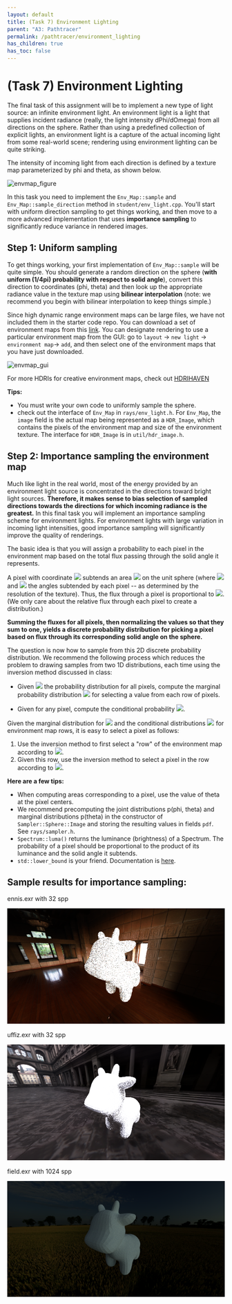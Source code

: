 ```yaml
---
layout: default
title: (Task 7) Environment Lighting
parent: "A3: Pathtracer"
permalink: /pathtracer/environment_lighting
has_children: true
has_toc: false
---
```


# (Task 7) Environment Lighting

The final task of this assignment will be to implement a new type of light source: an infinite environment light. An environment light is a light that supplies incident radiance (really, the light intensity dPhi/dOmega) from all directions on the sphere. Rather than using a predefined collection of explicit lights, an environment light is a capture of the actual incoming light from some real-world scene; rendering using environment lighting can be quite striking.

The intensity of incoming light from each direction is defined by a texture map parameterized by phi and theta, as shown below.

![envmap_figure](envmap_figure.jpg)

In this task you need to implement the `Env_Map::sample` and `Env_Map::sample_direction` method in `student/env_light.cpp`. You'll start with uniform direction sampling to get things working, and then move to a more advanced implementation that uses **importance sampling** to significantly reduce variance in rendered images.

## Step 1: Uniform sampling
To get things working, your first implementation of `Env_Map::sample` will be quite simple. You should generate a random direction on the sphere (**with uniform (1/4pi) probability with respect to solid angle**), convert this direction to coordinates (phi, theta) and then look up the appropriate radiance value in the texture map using **bilinear interpolation** (note: we recommend you begin with bilinear interpolation to keep things simple.)


Since high dynamic range environment maps can be large files, we have not included them in the starter code repo. You can download a set of environment maps from this [link](http://15462.courses.cs.cmu.edu/fall2015content/misc/asst3_images/asst3_exr_archive.zip). You can designate rendering to use a particular environment map from the GUI: go to `layout` -> `new light` -> `environment map`-> `add`, and then select one of the environment maps that you have just downloaded.

![envmap_gui](envmap_gui.png)

For more HDRIs for creative environment maps, check out [HDRIHAVEN](https://hdrihaven.com/)


**Tips:**

* You must write your own code to uniformly sample the sphere.
* check out the interface of `Env_Map` in `rays/env_light.h`. For `Env_Map`, the `image` field is the actual map being represented as a `HDR_Image`, which contains the pixels of the environment map and size of the environment texture. The interface for `HDR_Image` is in `util/hdr_image.h`.


## Step 2: Importance sampling the environment map

Much like light in the real world, most of the energy provided by an environment light source is concentrated in the directions toward bright light sources. **Therefore, it makes sense to bias selection of sampled directions towards the directions for which incoming radiance is the greatest.** In this final task you will implement an importance sampling scheme for environment lights. For environment lights with large variation in incoming light intensities, good importance sampling will significantly improve the quality of renderings.

The basic idea is that you will assign a probability to each pixel in the environment map based on the total flux passing through the solid angle it represents.

A pixel with coordinate <img src="environment_eq1.png" width ="45"> subtends an area <img src="environment_eq2.png" width = "80"> on the unit sphere (where <img src="environment_eq3.png" width = "20"> and <img src="environment_eq4.png" width = "20"> the angles subtended by each pixel -- as determined by the resolution of the texture). Thus, the flux through a pixel is proportional to <img src="environment_eq5.png" width = "45">. (We only care about the relative flux through each pixel to create a distribution.)

**Summing the fluxes for all pixels, then normalizing the values so that they sum to one, yields a discrete probability distribution for picking a pixel based on flux through its corresponding solid angle on the sphere.**

The question is now how to sample from this 2D discrete probability distribution. We recommend the following process which reduces the problem to drawing samples from two 1D distributions, each time using the inversion method discussed in class:

* Given <img src="environment_eq6.png" width ="45"> the probability distribution for all pixels, compute the marginal probability distribution <img src="environment_eq7.png" width ="100"> for selecting a value from each row of pixels.

* Given for any pixel, compute the conditional probability <img src="environment_eq8.png" width ="100">.

Given the marginal distribution for <img src="environment_eq9.png" width ="10"> and the conditional distributions <img src="environment_eq10.png" width ="45"> for environment map rows, it is easy to select a pixel as follows:

1. Use the inversion method to first select a "row" of the environment map according to <img src="environment_eq11.png" width ="35">.
2. Given this row, use the inversion method to select a pixel in the row according to <img src="environment_eq12.png" width ="45">.

**Here are a few tips:**

* When computing areas corresponding to a pixel, use the value of theta at the pixel centers.
* We recommend precomputing the joint distributions p(phi, theta) and marginal distributions p(theta) in the constructor of `Sampler::Sphere::Image` and storing the resulting values in fields `pdf`. See `rays/sampler.h`.
* `Spectrum::luma()` returns the luminance (brightness) of a Spectrum. The probability of a pixel should be proportional to the product of its luminance and the solid angle it subtends.
* `std::lower_bound` is your friend. Documentation is [here](https://en.cppreference.com/w/cpp/algorithm/lower_bound).


## Sample results for importance sampling:

ennis.exr with 32 spp

![ennis](new_results/ennis32importance.png)

uffiz.exr with 32 spp

![uffiz](new_results/uffiz32importance.png)

field.exr with 1024 spp

![ennis](new_results/field1024importance.png)
